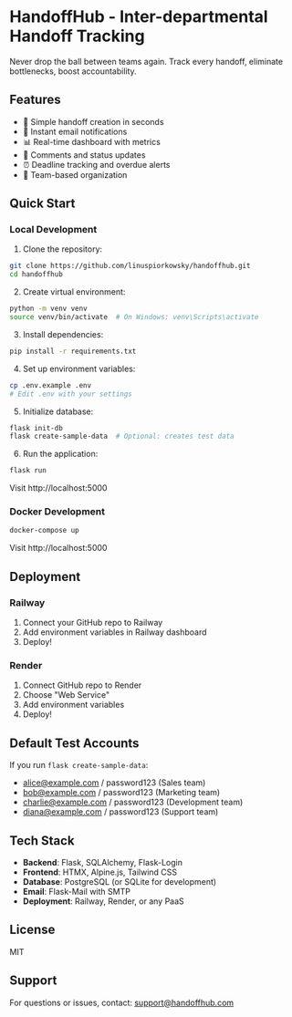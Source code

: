 # HandoffHub - Inter-departmental Handoff Tracking

Never drop the ball between teams again. Track every handoff, eliminate bottlenecks, boost accountability.

## Features

- 🚀 Simple handoff creation in seconds
- 📧 Instant email notifications
- 📊 Real-time dashboard with metrics
- 💬 Comments and status updates
- ⏰ Deadline tracking and overdue alerts
- 👥 Team-based organization

## Quick Start

### Local Development

1. Clone the repository:
```bash
git clone https://github.com/linuspiorkowsky/handoffhub.git
cd handoffhub
```

2. Create virtual environment:
```bash
python -m venv venv
source venv/bin/activate  # On Windows: venv\Scripts\activate
```

3. Install dependencies:
```bash
pip install -r requirements.txt
```

4. Set up environment variables:
```bash
cp .env.example .env
# Edit .env with your settings
```

5. Initialize database:
```bash
flask init-db
flask create-sample-data  # Optional: creates test data
```

6. Run the application:
```bash
flask run
```

Visit http://localhost:5000

### Docker Development

```bash
docker-compose up
```

Visit http://localhost:5000

## Deployment

### Railway

1. Connect your GitHub repo to Railway
2. Add environment variables in Railway dashboard
3. Deploy!

### Render

1. Connect GitHub repo to Render
2. Choose "Web Service"
3. Add environment variables
4. Deploy!

## Default Test Accounts

If you run `flask create-sample-data`:
- alice@example.com / password123 (Sales team)
- bob@example.com / password123 (Marketing team)
- charlie@example.com / password123 (Development team)
- diana@example.com / password123 (Support team)

## Tech Stack

- **Backend**: Flask, SQLAlchemy, Flask-Login
- **Frontend**: HTMX, Alpine.js, Tailwind CSS
- **Database**: PostgreSQL (or SQLite for development)
- **Email**: Flask-Mail with SMTP
- **Deployment**: Railway, Render, or any PaaS

## License

MIT

## Support

For questions or issues, contact: support@handoffhub.com